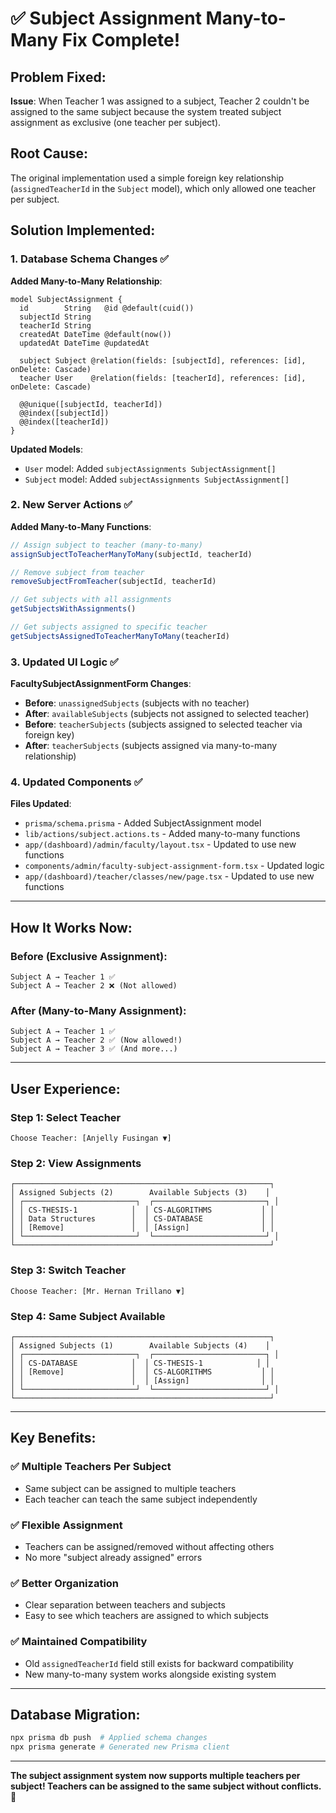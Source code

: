 # ✅ Subject Assignment Many-to-Many Fix Complete!

## Problem Fixed:
**Issue**: When Teacher 1 was assigned to a subject, Teacher 2 couldn't be assigned to the same subject because the system treated subject assignment as exclusive (one teacher per subject).

## Root Cause:
The original implementation used a simple foreign key relationship (`assignedTeacherId` in the `Subject` model), which only allowed one teacher per subject.

## Solution Implemented:

### 1. **Database Schema Changes** ✅
**Added Many-to-Many Relationship**:
```prisma
model SubjectAssignment {
  id        String   @id @default(cuid())
  subjectId String
  teacherId String
  createdAt DateTime @default(now())
  updatedAt DateTime @updatedAt

  subject Subject @relation(fields: [subjectId], references: [id], onDelete: Cascade)
  teacher User    @relation(fields: [teacherId], references: [id], onDelete: Cascade)

  @@unique([subjectId, teacherId])
  @@index([subjectId])
  @@index([teacherId])
}
```

**Updated Models**:
- `User` model: Added `subjectAssignments SubjectAssignment[]`
- `Subject` model: Added `subjectAssignments SubjectAssignment[]`

### 2. **New Server Actions** ✅
**Added Many-to-Many Functions**:
```typescript
// Assign subject to teacher (many-to-many)
assignSubjectToTeacherManyToMany(subjectId, teacherId)

// Remove subject from teacher
removeSubjectFromTeacher(subjectId, teacherId)

// Get subjects with all assignments
getSubjectsWithAssignments()

// Get subjects assigned to specific teacher
getSubjectsAssignedToTeacherManyToMany(teacherId)
```

### 3. **Updated UI Logic** ✅
**FacultySubjectAssignmentForm Changes**:
- **Before**: `unassignedSubjects` (subjects with no teacher)
- **After**: `availableSubjects` (subjects not assigned to selected teacher)
- **Before**: `teacherSubjects` (subjects assigned to selected teacher via foreign key)
- **After**: `teacherSubjects` (subjects assigned via many-to-many relationship)

### 4. **Updated Components** ✅
**Files Updated**:
- `prisma/schema.prisma` - Added SubjectAssignment model
- `lib/actions/subject.actions.ts` - Added many-to-many functions
- `app/(dashboard)/admin/faculty/layout.tsx` - Updated to use new functions
- `components/admin/faculty-subject-assignment-form.tsx` - Updated logic
- `app/(dashboard)/teacher/classes/new/page.tsx` - Updated to use new functions

---

## How It Works Now:

### **Before (Exclusive Assignment)**:
```
Subject A → Teacher 1 ✅
Subject A → Teacher 2 ❌ (Not allowed)
```

### **After (Many-to-Many Assignment)**:
```
Subject A → Teacher 1 ✅
Subject A → Teacher 2 ✅ (Now allowed!)
Subject A → Teacher 3 ✅ (And more...)
```

---

## User Experience:

### **Step 1: Select Teacher**
```
Choose Teacher: [Anjelly Fusingan ▼]
```

### **Step 2: View Assignments**
```
┌─────────────────────────────────────────────────────────┐
│ Assigned Subjects (2)        Available Subjects (3)    │
│ ┌─────────────────────────┐  ┌─────────────────────────┐ │
│ │ CS-THESIS-1            │  │ CS-ALGORITHMS           │ │
│ │ Data Structures        │  │ CS-DATABASE             │ │
│ │ [Remove]               │  │ [Assign]                │ │
│ └─────────────────────────┘  └─────────────────────────┘ │
└─────────────────────────────────────────────────────────┘
```

### **Step 3: Switch Teacher**
```
Choose Teacher: [Mr. Hernan Trillano ▼]
```

### **Step 4: Same Subject Available**
```
┌─────────────────────────────────────────────────────────┐
│ Assigned Subjects (1)        Available Subjects (4)    │
│ ┌─────────────────────────┐  ┌─────────────────────────┐ │
│ │ CS-DATABASE            │  │ CS-THESIS-1            │ │
│ │ [Remove]               │  │ CS-ALGORITHMS           │ │
│ │                        │  │ [Assign]                │ │
│ └─────────────────────────┘  └─────────────────────────┘ │
└─────────────────────────────────────────────────────────┘
```

---

## Key Benefits:

### ✅ **Multiple Teachers Per Subject**
- Same subject can be assigned to multiple teachers
- Each teacher can teach the same subject independently

### ✅ **Flexible Assignment**
- Teachers can be assigned/removed without affecting others
- No more "subject already assigned" errors

### ✅ **Better Organization**
- Clear separation between teachers and subjects
- Easy to see which teachers are assigned to which subjects

### ✅ **Maintained Compatibility**
- Old `assignedTeacherId` field still exists for backward compatibility
- New many-to-many system works alongside existing system

---

## Database Migration:
```bash
npx prisma db push  # Applied schema changes
npx prisma generate # Generated new Prisma client
```

---

**The subject assignment system now supports multiple teachers per subject! Teachers can be assigned to the same subject without conflicts.** 🎉



